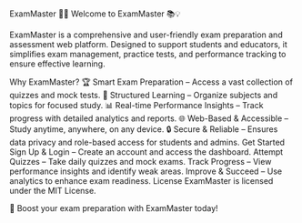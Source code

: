 ExamMaster 📝🎯
Welcome to ExamMaster 📚💡

ExamMaster is a comprehensive and user-friendly exam preparation and assessment web platform. Designed to support students and educators, it simplifies exam management, practice tests, and performance tracking to ensure effective learning.

Why ExamMaster?
🏆 Smart Exam Preparation – Access a vast collection of quizzes and mock tests.
📖 Structured Learning – Organize subjects and topics for focused study.
📊 Real-time Performance Insights – Track progress with detailed analytics and reports.
🌐 Web-Based & Accessible – Study anytime, anywhere, on any device.
🔒 Secure & Reliable – Ensures data privacy and role-based access for students and admins.
Get Started
Sign Up & Login – Create an account and access the dashboard.
Attempt Quizzes – Take daily quizzes and mock exams.
Track Progress – View performance insights and identify weak areas.
Improve & Succeed – Use analytics to enhance exam readiness.
License
ExamMaster is licensed under the MIT License.

🚀 Boost your exam preparation with ExamMaster today!
